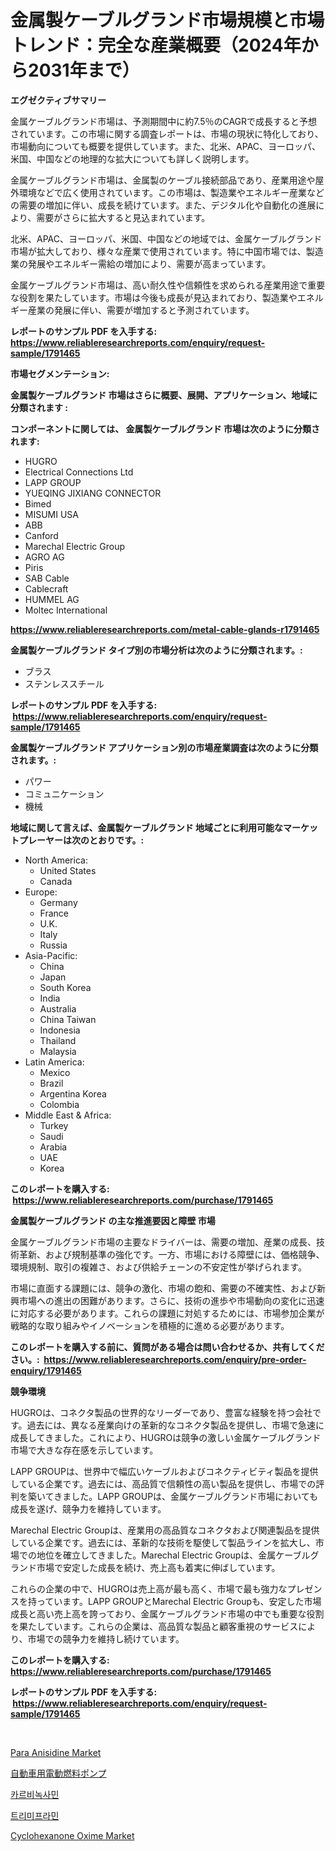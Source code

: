 <p><h1>金属製ケーブルグランド市場規模と市場トレンド：完全な産業概要（2024年から2031年まで）</h1></p><p><strong>エグゼクティブサマリー</strong></p>
<p><p>金属ケーブルグランド市場は、予測期間中に約7.5％のCAGRで成長すると予想されています。この市場に関する調査レポートは、市場の現状に特化しており、市場動向についても概要を提供しています。また、北米、APAC、ヨーロッパ、米国、中国などの地理的な拡大についても詳しく説明します。</p><p>金属ケーブルグランド市場は、金属製のケーブル接続部品であり、産業用途や屋外環境などで広く使用されています。この市場は、製造業やエネルギー産業などの需要の増加に伴い、成長を続けています。また、デジタル化や自動化の進展により、需要がさらに拡大すると見込まれています。</p><p>北米、APAC、ヨーロッパ、米国、中国などの地域では、金属ケーブルグランド市場が拡大しており、様々な産業で使用されています。特に中国市場では、製造業の発展やエネルギー需給の増加により、需要が高まっています。</p><p>金属ケーブルグランド市場は、高い耐久性や信頼性を求められる産業用途で重要な役割を果たしています。市場は今後も成長が見込まれており、製造業やエネルギー産業の発展に伴い、需要が増加すると予測されています。</p></p>
<p><strong>レポートのサンプル PDF を入手する: <a href="https://www.reliableresearchreports.com/enquiry/request-sample/1791465">https://www.reliableresearchreports.com/enquiry/request-sample/1791465</a></strong></p>
<p><strong>市場セグメンテーション:</strong></p>
<p><strong> 金属製ケーブルグランド 市場はさらに概要、展開、アプリケーション、地域に分類されます :</strong></p>
<p><strong>コンポーネントに関しては、 金属製ケーブルグランド 市場は次のように分類されます: &nbsp;</strong></p>
<p><ul><li>HUGRO</li><li>Electrical Connections Ltd</li><li>LAPP GROUP</li><li>YUEQING JIXIANG CONNECTOR</li><li>Bimed</li><li>MISUMI USA</li><li>ABB</li><li>Canford</li><li>Marechal Electric Group</li><li>AGRO AG</li><li>Piris</li><li>SAB Cable</li><li>Cablecraft</li><li>HUMMEL AG</li><li>Moltec International</li></ul></p>
<p><strong><a href="https://www.reliableresearchreports.com/metal-cable-glands-r1791465">https://www.reliableresearchreports.com/metal-cable-glands-r1791465</a></strong></p>
<p><strong> 金属製ケーブルグランド タイプ別の市場分析は次のように分類されます。:</strong></p>
<p><ul><li>ブラス</li><li>ステンレススチール</li></ul></p>
<p><strong>レポートのサンプル PDF を入手する: &nbsp;<a href="https://www.reliableresearchreports.com/enquiry/request-sample/1791465">https://www.reliableresearchreports.com/enquiry/request-sample/1791465</a></strong></p>
<p><strong> 金属製ケーブルグランド アプリケーション別の市場産業調査は次のように分類されます。:</strong></p>
<p><ul><li>パワー</li><li>コミュニケーション</li><li>機械</li></ul></p>
<p><strong>地域に関して言えば、金属製ケーブルグランド 地域ごとに利用可能なマーケットプレーヤーは次のとおりです。:</strong></p>
<p><ul>
    <li>
        North America:
        <ul>
            <li>United States</li>
            <li>Canada</li>
        </ul>
    </li>
    <li>
        Europe:
        <ul>
            <li>Germany</li>
            <li>France</li>
            <li>U.K.</li>
            <li>Italy</li>
            <li>Russia</li>
        </ul>
    </li>
    <li>
        Asia-Pacific:
        <ul>
            <li>China</li>
            <li>Japan</li>
            <li>South Korea</li>
            <li>India</li>
            <li>Australia</li>
            <li>China Taiwan</li>
            <li>Indonesia</li>
            <li>Thailand</li>
            <li>Malaysia</li>
        </ul>
    </li>
    <li>
        Latin America:
        <ul>
            <li>Mexico</li>
            <li>Brazil</li>
            <li>Argentina Korea</li>
            <li>Colombia</li>
        </ul>
    </li>
    <li>
        Middle East & Africa:
        <ul>
            <li>Turkey</li>
            <li>Saudi</li>
            <li>Arabia</li>
            <li>UAE</li>
            <li>Korea</li>
        </ul>
    </li>
    </ul></p>
<p><strong>このレポートを購入する: &nbsp;<a href="https://www.reliableresearchreports.com/purchase/1791465">https://www.reliableresearchreports.com/purchase/1791465</a></strong></p>
<p><strong>金属製ケーブルグランド の主な推進要因と障壁 市場</strong></p>
<p><p>金属ケーブルグランド市場の主要なドライバーは、需要の増加、産業の成長、技術革新、および規制基準の強化です。一方、市場における障壁には、価格競争、環境規制、取引の複雑さ、および供給チェーンの不安定性が挙げられます。</p><p>市場に直面する課題には、競争の激化、市場の飽和、需要の不確実性、および新興市場への進出の困難があります。さらに、技術の進歩や市場動向の変化に迅速に対応する必要があります。これらの課題に対処するためには、市場参加企業が戦略的な取り組みやイノベーションを積極的に進める必要があります。</p></p>
<p><strong>このレポートを購入する前に、質問がある場合は問い合わせるか、共有してください。:&nbsp; <a href="https://www.reliableresearchreports.com/enquiry/pre-order-enquiry/1791465">https://www.reliableresearchreports.com/enquiry/pre-order-enquiry/1791465</a></strong></p>
<p><strong>競争環境</strong></p>
<p><p>HUGROは、コネクタ製品の世界的なリーダーであり、豊富な経験を持つ会社です。過去には、異なる産業向けの革新的なコネクタ製品を提供し、市場で急速に成長してきました。これにより、HUGROは競争の激しい金属ケーブルグランド市場で大きな存在感を示しています。</p><p>LAPP GROUPは、世界中で幅広いケーブルおよびコネクティビティ製品を提供している企業です。過去には、高品質で信頼性の高い製品を提供し、市場での評判を築いてきました。LAPP GROUPは、金属ケーブルグランド市場においても成長を遂げ、競争力を維持しています。</p><p>Marechal Electric Groupは、産業用の高品質なコネクタおよび関連製品を提供している企業です。過去には、革新的な技術を駆使して製品ラインを拡大し、市場での地位を確立してきました。Marechal Electric Groupは、金属ケーブルグランド市場で安定した成長を続け、売上高も着実に伸ばしています。</p><p>これらの企業の中で、HUGROは売上高が最も高く、市場で最も強力なプレゼンスを持っています。LAPP GROUPとMarechal Electric Groupも、安定した市場成長と高い売上高を誇っており、金属ケーブルグランド市場の中でも重要な役割を果たしています。これらの企業は、高品質な製品と顧客重視のサービスにより、市場での競争力を維持し続けています。</p></p>
<p><strong>このレポートを購入する: &nbsp; <a href="https://www.reliableresearchreports.com/purchase/1791465">https://www.reliableresearchreports.com/purchase/1791465</a></strong></p>
<p><strong>レポートのサンプル PDF を入手する: &nbsp;<a href="https://www.reliableresearchreports.com/enquiry/request-sample/1791465">https://www.reliableresearchreports.com/enquiry/request-sample/1791465</a></strong><strong></strong></p>
<p>&nbsp;</p>
<p><p><a href="https://www.linkedin.com/pulse/para-anisidine-market-provides-comprehensive-analysis-including-ofxde?trackingId=HPQpXilR6cZfKhXbtEn7Ag%3D%3D">Para Anisidine Market</a></p><p><a href="https://medium.com/@lelanadden5645/%E8%87%AA%E5%8B%95%E8%BB%8A%E7%94%A8%E9%9B%BB%E5%8B%95%E7%87%83%E6%96%99%E3%83%9D%E3%83%B3%E3%83%97%E5%B8%82%E5%A0%B4-%E5%B8%82%E5%A0%B4%E6%88%90%E9%95%B7%E7%8E%87-%E5%B8%82%E5%A0%B4%E3%83%88%E3%83%AC%E3%83%B3%E3%83%89-%E6%88%90%E9%95%B7%E6%88%A6%E7%95%A5%E3%81%AB%E9%96%A2%E3%81%99%E3%82%8B%E6%B4%9E%E5%AF%9F-948051861937">自動車用電動燃料ポンプ</a></p><p><a href="https://github.com/OwenHamiytll568745/Market-Research-Report-List-1/blob/main/630529820182.md">카르비녹사민</a></p><p><a href="https://github.com/vdhdwjyp90142/Market-Research-Report-List-1/blob/main/334657420181.md">트리미프라민</a></p><p><a href="https://www.linkedin.com/pulse/cyclohexanone-oxime-market-research-report-unlocks-analysis-mh3ke?trackingId=SAUv3Kqgybg4I9ptWAbyNw%3D%3D">Cyclohexanone Oxime Market</a></p></p>